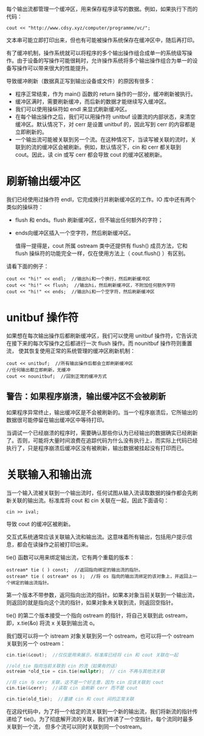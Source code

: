 每个输出流都管理一个缓冲区，用来保存程序读写的数据。例如，如果执行下而的代码：

    cout << "http://www.cdsy.xyz/computer/programme/vc/";

文本串可能立即打印出来，但也有可能被操作系统保存在缓冲区中，随后再打印。

有了缓冲机制，操作系统就可以将程序的多个输出操作组合成单一的系统级写操作。由于设备的写操作可能很耗时，允许操作系统将多个输出操作组合为单一的设备写操作可以带来很大的性能提升。

导致缓冲刷新（数据真正写到输出设备或文件）的原因有很多：

* 程序正常结束，作为 main() 函数的 return 操作的一部分，缓冲刷新被执行。
* 缓冲区满时，需要刷新缓冲，而后新的数据才能继续写入缓冲区。
* 我们可以使用操纵符如 endl 来显式刷新缓冲区。
* 在每个输出操作之后，我们可以用操作符 unitbuf 设置流的内部状态，来清空缓冲区。默认情况下，对 cerr 是设置 unitbuf 的，因此写到 cerr 的内容都是立即刷新的。
* 一个输出流可能被关联到另一个流。在这种情况下，当读写被关联的流时，关联到的流的缓冲区会被刷新。例如，默认情况下，cin 和 cerr 都关联到 cout。因此，读 cin 或写 cerr 都会导致 cout 的缓冲区被刷新。

# 刷新输出缓冲区

我们已经使用过操作符 endl，它完成换行并刷新缓冲区的工作。IO 库中还有两个类似的操纵符：

* flush 和 ends。flush 刷新缓冲区，但不输出任何额外的字符；
* ends向缓冲区插入一个空字符，然后刷新缓冲区。

    值得一提得是，cout 所属 ostream 类中还提供有 flush() 成员方法，它和 flush 操纵符的功能完全一样，仅在使用方法上（ cout.flush() ）有区别。

请看下面的例子：

    cout << "hi!" << endl;  //输出hi和一个换行，然后刷新缓冲区
    cout << "hi!" << flush;  //输出hi，然后刷新缓冲区，不附加任何额外字符
    cout << "hi!" << ends;  //输出hi和一个空字符，然后刷新缓冲区

# unitbuf 操作符

如果想在每次输出操作后都刷新缓冲区，我们可以使用 unitbuf 操作符，它告诉流在接下来的每次写操作之后都进行一次 flush 操作。而 nounitbuf 操作符则重置流， 使其恢复使用正常的系统管理的缓冲区刷新机制：

    cout << unitbuf;  //所有输出操作后都会立即刷新缓冲区
    //任何输出都立即刷新，无缓冲
    cout << nounitbuf;  //回到正常的缓冲方式

## 警告：如果程序崩溃，输出缓冲区不会被刷新

如果程序异常终止，输出缓冲区是不会被刷新的。当一个程序崩溃后，它所输出的数据很可能停留在输出缓冲区中等待打印。

当调试一个已经崩溃的程序时，需要确认那些你认为已经输出的数据确实已经刷新了。否则，可能将大量时间浪费在追踪代码为什么没有执行上，而实际上代码已经执行了，只是程序崩溃后缓冲区没有被刷新，输出数据被挂起没有打印而已。

# 关联输入和输出流

当一个输入流被关联到一个输出流时，任何试图从输入流读取数据的操作都会先刷新关联的输出流。标准库将 cout 和 cin 关联在一起，因此下面语句：

    cin >> ival;

导致 cout 的缓冲区被刷新。

交互式系统通常应该关联输入流和输出流。这意味着所有输出，包括用户提示信息，都会在读操作之前被打印出来。

tie() 函数可以用来绑定输出流，它有两个重载的版本：

    ostream* tie ( ) const;  //返回指向绑定的输出流的指针。
    ostream* tie ( ostream* os );  //将 os 指向的输出流绑定的该对象上，并返回上一个绑定的输出流指针。

第一个版本不带参数，返冋指向出流的指针。如果本对象当前关联到一个输出流，则返回的就是指向这个流的指针，如果对象未关联到流，则返回空指针。

tie() 的第二个版本接受一个指向 ostream 的指针，将自己关联到此 ostream，即，x.tie(&o) 将流 x 关联到输出流 o。

我们既可以将一个 istream 对象关联到另一个 ostream，也可以将一个 ostream 关联到另一个 ostream：

```C++
cin.tie(&cout);  //仅仅是用来展示，标准库已经将 cin 和 cout 关联在一起

//old_tie 指向当前关联到 cin 的流（如果有的话）
ostream *old_tie = cin.tie(nullptr);  // cin 不再与其他流关联

//将 cin 与 cerr 关联，这不是一个好主意，因为 cin 应该关联到 cout
cin.tie(&cerr);  //读取 cin 会刷新 cerr 而不是 cout

cin.tie(old_tie);  //重建 cin 和 cout 间的正常关联
```

在这段代码中，为了将一个给定的流关联到一个新的输出流，我们将新流的指针传递给了 tie()。为了彻底解开流的关联，我们传递了一个空指针。每个流同时最多关联到一个流， 但多个流可以同时关联到同一个ostream。

